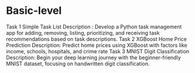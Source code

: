 # Basic-level
Task 1 Simple Task List
Description : Develop a Python task management app for adding, removing, listing, prioritizing, and receiving task recommendations based on task descriptions.
Task 2 XGBoost Home Price Prediction
Description: Predict home prices using XGBoost with factors like income, schools, hospitals, and crime rate
Task 3 MNIST Digit Classification
Description: Begin your deep learning journey with the beginner-friendly MNIST dataset, focusing on handwritten digit classification.
